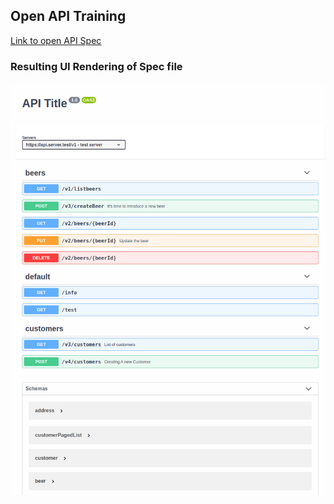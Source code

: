 ## Open API Training

[Link to open API Spec](spec/openapi-3.0.2.yml)


### Resulting UI Rendering of Spec file
![](spec/openApiSwaggerUiVsCodeRenderer.png)
